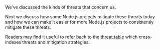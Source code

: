 We've discussed the kinds of threats that concern us.

Next we discuss how some Node.js projects mitigate these threats today
and how we can make it easier for more Node.js projects to
consistently mitigate these threats.

Readers may find it useful to refer back to the [threat table][] which
cross-indexes threats and mitigation strategies.

[threat table]: threats.md#threat_table
